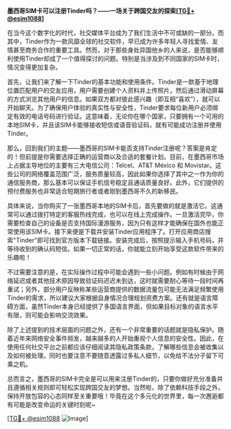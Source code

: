 **墨西哥SIM卡可以注册Tinder吗？——一场关于跨国交友的探索[[TG💪+ @esim1088](https://t.me/s/esim1088)]**

在当今这个数字化的时代，社交媒体平台成为了我们生活中不可或缺的一部分。而其中，Tinder作为一款风靡全球的社交软件，早已成为许多年轻人寻找爱情、友情甚至商务合作的重要工具。然而，对于那些身处异国他乡的人来说，是否能够顺利使用Tinder却成了一个值得探讨的问题。特别是当涉及到不同国家的SIM卡时，情况变得更加复杂。

首先，让我们来了解一下Tinder的基本功能和使用条件。Tinder是一款基于地理位置匹配用户的交友应用，用户需要创建个人资料并上传照片，然后通过滑动屏幕的方式浏览其他用户的信息。如果双方都对彼此感兴趣（即互相“喜欢”），就可以开始聊天。为了确保用户体验的真实性与安全性，Tinder要求每位新用户必须绑定有效的电话号码进行验证。这意味着，无论你在哪个国家，只要拥有一个可用的本地SIM卡，并且该SIM卡能够接收短信或语音验证码，就有可能成功注册并使用Tinder。

那么，回到我们的主题——墨西哥的SIM卡能否支持Tinder注册呢？答案是肯定的！但前提是你需要选择正确的运营商以及合适的套餐计划。目前，在墨西哥市场上占据主导地位的主要有三大电信公司：Telcel、AT&T México 和 Movistar。这些公司的网络覆盖范围广泛，服务质量较高，因此如果你选择了其中之一作为你的通信服务商，那么基本可以保证手机信号稳定且通话质量良好。此外，它们提供的预付费服务也非常适合短期旅行者或者刚到墨西哥不久的新移民。

具体来说，当你购买了一张墨西哥本地的SIM卡后，首先要做的就是激活它。这通常可以通过拨打特定的客服热线完成，也可以在线上完成操作。一旦激活完毕，你需要检查自己的设备是否支持国际漫游服务，因为只有这样才能确保在国外也能正常使用该SIM卡。接下来便是下载并安装Tinder应用程序了。打开应用商店搜索"Tinder"即可找到官方版本下载链接。安装完成后，按照提示输入手机号码，并等待收到的确认码短信。如果一切正常的话，你就能立刻开始享受这款软件带来的乐趣啦！

不过需要注意的是，在实际操作过程中可能会遇到一些小问题。例如有时候由于网络延迟或者其他技术原因导致验证码迟迟未到达，这时就需要耐心等待一段时间再重试；另外，部分用户反映称某些运营商提供的数据流量包可能无法满足频繁使用Tinder的需求，所以建议大家根据自身情况合理规划资费方案。还有就是语言障碍方面，虽然Tinder本身已经提供了多国语言界面，但如果目标对象的语言水平有限，则可能会影响交流效果。

除了上述提到的技术层面的问题之外，还有一个非常重要的话题就是隐私保护。随着近年来网络安全事件频发，越来越多的人开始重视个人信息的安全性。因此，在使用任何社交平台之前都应该仔细阅读其隐私政策条款，了解哪些信息会被收集以及如何被处理。同时也要注意不要随意透露过多私人细节，以免给不法分子留下可乘之机。

总而言之，墨西哥的SIM卡完全是可以用来注册Tinder的，只要你做好充分准备并且遵循相关规则即可轻松实现跨国交友的梦想。当然啦，除了依赖科技手段之外，保持开放包容的心态同样至关重要哦！毕竟在这个多元化的世界里，每一次邂逅都有可能是改变命运的关键时刻呢~

[[TG💪+ @esim1088](https://t.me/s/esim1088) ![Image](https://i.postimg.cc/4NQfJmqS/Snipaste-2025-05-13-00-14-12.png)]